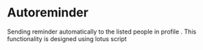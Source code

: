 # Autoreminder
Sending reminder automatically to the listed people in profile . This functionality is designed using lotus script
